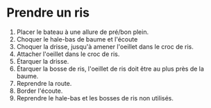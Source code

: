 # Prendre un ris

1. Placer le bateau à une allure de pré/bon plein.
2. Choquer le hale-bas de baume et l'écoute
3. Choquer la drisse, jusqu'à amener l'oeillet dans le croc de ris.
4. Attacher l'oeillet dans le croc de ris.
5. Étarquer la drisse.
6. Étarquer la bosse de ris, l'oeillet de ris doit être au plus près de la baume.
7. Reprendre la route.
8. Border l'écoute.
9. Reprendre le hale-bas et les bosses de ris non utilisés.
